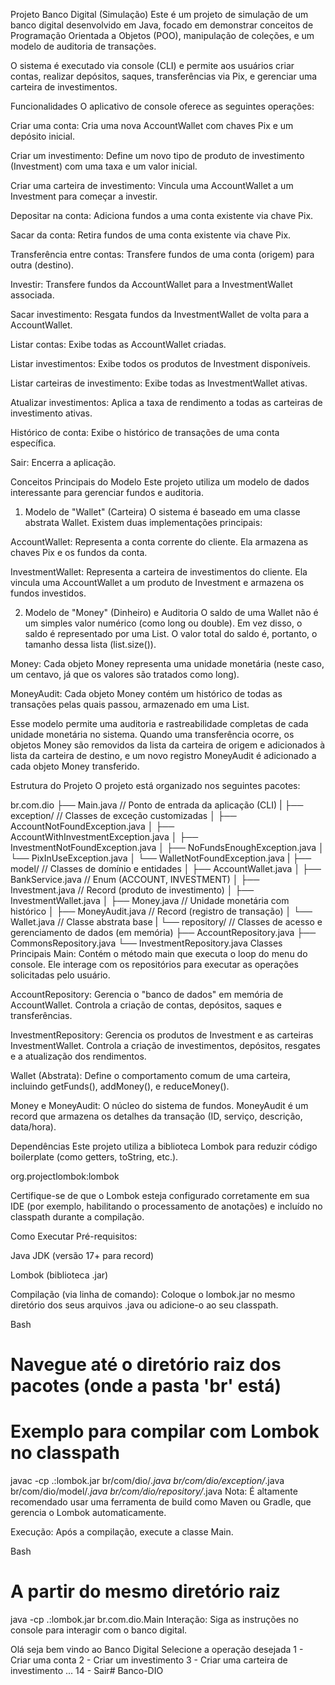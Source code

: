 Projeto Banco Digital (Simulação)
Este é um projeto de simulação de um banco digital desenvolvido em Java, focado em demonstrar conceitos de Programação Orientada a Objetos (POO), manipulação de coleções, e um modelo de auditoria de transações.

O sistema é executado via console (CLI) e permite aos usuários criar contas, realizar depósitos, saques, transferências via Pix, e gerenciar uma carteira de investimentos.

Funcionalidades
O aplicativo de console oferece as seguintes operações:

Criar uma conta: Cria uma nova AccountWallet com chaves Pix e um depósito inicial.

Criar um investimento: Define um novo tipo de produto de investimento (Investment) com uma taxa e um valor inicial.

Criar uma carteira de investimento: Vincula uma AccountWallet a um Investment para começar a investir.

Depositar na conta: Adiciona fundos a uma conta existente via chave Pix.

Sacar da conta: Retira fundos de uma conta existente via chave Pix.

Transferência entre contas: Transfere fundos de uma conta (origem) para outra (destino).

Investir: Transfere fundos da AccountWallet para a InvestmentWallet associada.

Sacar investimento: Resgata fundos da InvestmentWallet de volta para a AccountWallet.

Listar contas: Exibe todas as AccountWallet criadas.

Listar investimentos: Exibe todos os produtos de Investment disponíveis.

Listar carteiras de investimento: Exibe todas as InvestmentWallet ativas.

Atualizar investimentos: Aplica a taxa de rendimento a todas as carteiras de investimento ativas.

Histórico de conta: Exibe o histórico de transações de uma conta específica.

Sair: Encerra a aplicação.

Conceitos Principais do Modelo
Este projeto utiliza um modelo de dados interessante para gerenciar fundos e auditoria.

1. Modelo de "Wallet" (Carteira)
O sistema é baseado em uma classe abstrata Wallet. Existem duas implementações principais:

AccountWallet: Representa a conta corrente do cliente. Ela armazena as chaves Pix e os fundos da conta.

InvestmentWallet: Representa a carteira de investimentos do cliente. Ela vincula uma AccountWallet a um produto de Investment e armazena os fundos investidos.

2. Modelo de "Money" (Dinheiro) e Auditoria
O saldo de uma Wallet não é um simples valor numérico (como long ou double). Em vez disso, o saldo é representado por uma List<Money>. O valor total do saldo é, portanto, o tamanho dessa lista (list.size()).

Money: Cada objeto Money representa uma unidade monetária (neste caso, um centavo, já que os valores são tratados como long).

MoneyAudit: Cada objeto Money contém um histórico de todas as transações pelas quais passou, armazenado em uma List<MoneyAudit>.

Esse modelo permite uma auditoria e rastreabilidade completas de cada unidade monetária no sistema. Quando uma transferência ocorre, os objetos Money são removidos da lista da carteira de origem e adicionados à lista da carteira de destino, e um novo registro MoneyAudit é adicionado a cada objeto Money transferido.

Estrutura do Projeto
O projeto está organizado nos seguintes pacotes:

br.com.dio
├── Main.java               // Ponto de entrada da aplicação (CLI)
|
├── exception/              // Classes de exceção customizadas
│   ├── AccountNotFoundException.java
│   ├── AccountWithInvestmentException.java
│   ├── InvestmentNotFoundException.java
│   ├── NoFundsEnoughException.java
│   └── PixInUseException.java
│   └── WalletNotFoundException.java
|
├── model/                  // Classes de domínio e entidades
│   ├── AccountWallet.java
│   ├── BankService.java    // Enum (ACCOUNT, INVESTMENT)
│   ├── Investment.java     // Record (produto de investimento)
│   ├── InvestmentWallet.java
│   ├── Money.java          // Unidade monetária com histórico
│   ├── MoneyAudit.java     // Record (registro de transação)
│   └── Wallet.java         // Classe abstrata base
|
└── repository/             // Classes de acesso e gerenciamento de dados (em memória)
    ├── AccountRepository.java
    ├── CommonsRepository.java
    └── InvestmentRepository.java
Classes Principais
Main: Contém o método main que executa o loop do menu do console. Ele interage com os repositórios para executar as operações solicitadas pelo usuário.

AccountRepository: Gerencia o "banco de dados" em memória de AccountWallet. Controla a criação de contas, depósitos, saques e transferências.

InvestmentRepository: Gerencia os produtos de Investment e as carteiras InvestmentWallet. Controla a criação de investimentos, depósitos, resgates e a atualização dos rendimentos.

Wallet (Abstrata): Define o comportamento comum de uma carteira, incluindo getFunds(), addMoney(), e reduceMoney().

Money e MoneyAudit: O núcleo do sistema de fundos. MoneyAudit é um record que armazena os detalhes da transação (ID, serviço, descrição, data/hora).

Dependências
Este projeto utiliza a biblioteca Lombok para reduzir código boilerplate (como getters, toString, etc.).

org.projectlombok:lombok

Certifique-se de que o Lombok esteja configurado corretamente em sua IDE (por exemplo, habilitando o processamento de anotações) e incluído no classpath durante a compilação.

Como Executar
Pré-requisitos:

Java JDK (versão 17+ para record)

Lombok (biblioteca .jar)

Compilação (via linha de comando): Coloque o lombok.jar no mesmo diretório dos seus arquivos .java ou adicione-o ao seu classpath.

Bash

# Navegue até o diretório raiz dos pacotes (onde a pasta 'br' está)
# Exemplo para compilar com Lombok no classpath
javac -cp .:lombok.jar br/com/dio/*.java br/com/dio/exception/*.java br/com/dio/model/*.java br/com/dio/repository/*.java
Nota: É altamente recomendado usar uma ferramenta de build como Maven ou Gradle, que gerencia o Lombok automaticamente.

Execução: Após a compilação, execute a classe Main.

Bash

# A partir do mesmo diretório raiz
java -cp .:lombok.jar br.com.dio.Main
Interação: Siga as instruções no console para interagir com o banco digital.

Olá seja bem vindo ao Banco Digital
Selecione a operação desejada
1 - Criar uma conta
2 - Criar um investimento
3 - Criar uma carteira de investimento
...
14 - Sair# Banco-DIO
